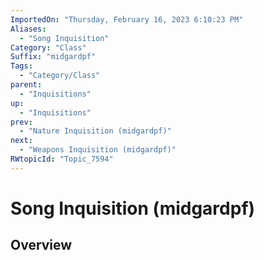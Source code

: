 ```yaml
---
ImportedOn: "Thursday, February 16, 2023 6:10:23 PM"
Aliases:
  - "Song Inquisition"
Category: "Class"
Suffix: "midgardpf"
Tags:
  - "Category/Class"
parent:
  - "Inquisitions"
up:
  - "Inquisitions"
prev:
  - "Nature Inquisition (midgardpf)"
next:
  - "Weapons Inquisition (midgardpf)"
RWtopicId: "Topic_7594"
---
```

# Song Inquisition (midgardpf)
## Overview
